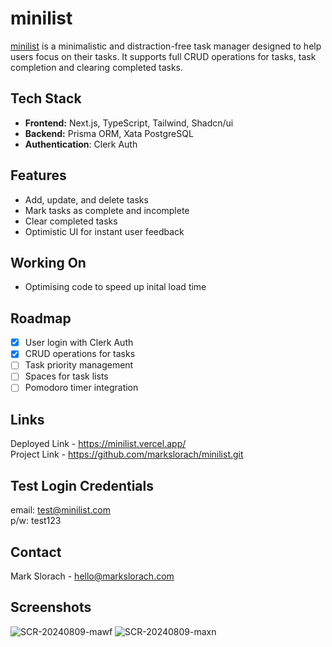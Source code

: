 # minilist
[minilist](https://minilist.vercel.app/) is a minimalistic and distraction-free task manager designed to help users focus on their tasks. It supports full CRUD operations for tasks, task completion and clearing completed tasks.

## Tech Stack
- **Frontend:** Next.js, TypeScript, Tailwind, Shadcn/ui
- **Backend:** Prisma ORM, Xata PostgreSQL
- **Authentication**: Clerk Auth

## Features
* Add, update, and delete tasks
* Mark tasks as complete and incomplete
* Clear completed tasks
* Optimistic UI for instant user feedback

## Working On
- Optimising code to speed up inital load time

## Roadmap
- [x] User login with Clerk Auth
- [x] CRUD operations for tasks
- [ ] Task priority management
- [ ] Spaces for task lists
- [ ] Pomodoro timer integration

## Links
Deployed Link - https://minilist.vercel.app/ \
Project Link - https://github.com/markslorach/minilist.git

## Test Login Credentials
email: test@minilist.com \
p/w: test123

## Contact
Mark Slorach - hello@markslorach.com

## Screenshots
![SCR-20240809-mawf](https://github.com/user-attachments/assets/aeb7f2ad-5f1b-4b42-88eb-571732d56c0f)
![SCR-20240809-maxn](https://github.com/user-attachments/assets/d1d299ba-29dc-4345-a6a9-13fc63a67bcd)
